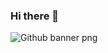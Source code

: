 ### Hi there 👋
![Github banner png](https://user-images.githubusercontent.com/121974566/225435977-fa7d65bf-aa0c-4647-be51-b88436cb06d5.png)

<!--
**jwoodx5/jwoodx5** is a ✨ _special_ ✨ repository because its `README.md` (this file) appears on your GitHub profile.

Here are some ideas to get you started:

- 🔭 I’m currently working on ...
- 🌱 I’m currently learning ...
- 👯 I’m looking to collaborate on ...
- 🤔 I’m looking for help with ...
- 💬 Ask me about ...
- 📫 How to reach me: ...
- 😄 Pronouns: ...
- ⚡ Fun fact: ...
-->
